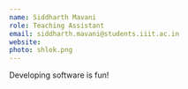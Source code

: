 ```yaml
---
name: Siddharth Mavani
role: Teaching Assistant
email: siddharth.mavani@students.iiit.ac.in
website:
photo: shlok.png
---
```


Developing software is fun!
